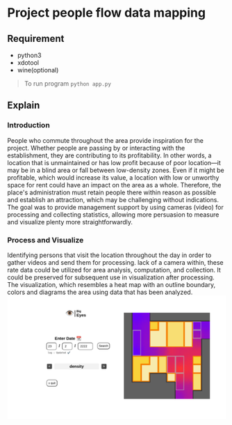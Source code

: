 # Project people flow data mapping
## Requirement
- python3
- xdotool
- wine(optional)


> To run program
`python app.py`

## Explain
### Introduction
People who commute throughout the area provide inspiration for the project. Whether people are passing by or interacting with the establishment, they are contributing to its profitability. In other words, a location that is unmaintained or has low profit because of poor location—it may be in a blind area or fall between low-density zones. Even if it might be profitable, which would increase its value, a location with low or unworthy space for rent could have an impact on the area as a whole. Therefore, the place's administration must retain people there within reason as possible and establish an attraction, which may be challenging without indications. The goal was to provide management support by using cameras (video) for processing and collecting statistics, allowing more persuasion to measure and visualize plenty more straightforwardly.
### Process and Visualize
Identifying persons that visit the location throughout the day in order to gather videos and send them for processing. lack of a camera within, these rate data could be utilized for area analysis, computation, and collection. It could be preserved for subsequent use in visualization after processing. The visualization, which resembles a heat map with an outline boundary, colors and diagrams the area using data that has been analyzed.
![density](https://github.com/CanEyesSee/Flow-Map-by-Video-Project-BigEyes-/blob/444e362a4f45da124c6b8c3ca07cc4017865253c/readme%20folder/density%20display.png)